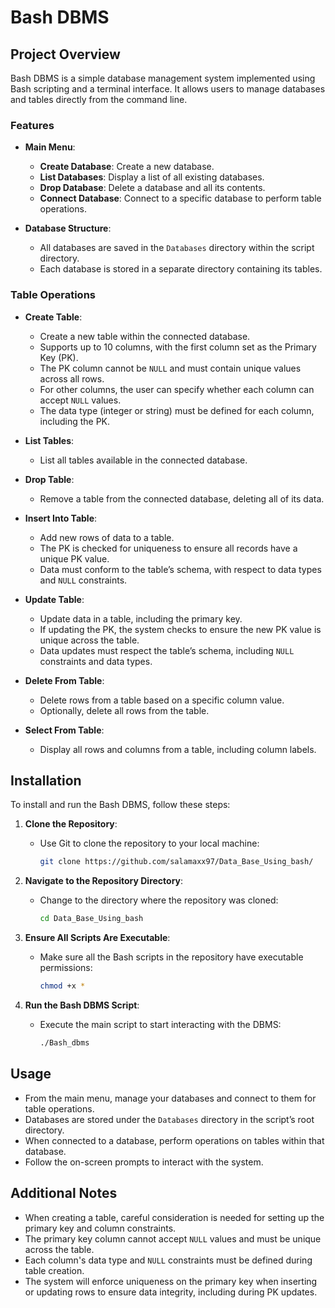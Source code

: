# Bash DBMS

## Project Overview
Bash DBMS is a simple database management system implemented using Bash scripting and a terminal interface. It allows users to manage databases and tables directly from the command line.

### Features
- **Main Menu**:
  - **Create Database**: Create a new database.
  - **List Databases**: Display a list of all existing databases.
  - **Drop Database**: Delete a database and all its contents.
  - **Connect Database**: Connect to a specific database to perform table operations.

- **Database Structure**:
  - All databases are saved in the `Databases` directory within the script directory.
  - Each database is stored in a separate directory containing its tables.

### Table Operations
- **Create Table**:
  - Create a new table within the connected database.
  - Supports up to 10 columns, with the first column set as the Primary Key (PK).
  - The PK column cannot be `NULL` and must contain unique values across all rows.
  - For other columns, the user can specify whether each column can accept `NULL` values.
  - The data type (integer or string) must be defined for each column, including the PK.

- **List Tables**:
  - List all tables available in the connected database.

- **Drop Table**:
  - Remove a table from the connected database, deleting all of its data.

- **Insert Into Table**:
  - Add new rows of data to a table.
  - The PK is checked for uniqueness to ensure all records have a unique PK value.
  - Data must conform to the table’s schema, with respect to data types and `NULL` constraints.

- **Update Table**:
  - Update data in a table, including the primary key.
  - If updating the PK, the system checks to ensure the new PK value is unique across the table.
  - Data updates must respect the table’s schema, including `NULL` constraints and data types.

- **Delete From Table**:
  - Delete rows from a table based on a specific column value.
  - Optionally, delete all rows from the table.

- **Select From Table**:
  - Display all rows and columns from a table, including column labels.

## Installation

To install and run the Bash DBMS, follow these steps:

1. **Clone the Repository**:
   - Use Git to clone the repository to your local machine:
     ```bash
     git clone https://github.com/salamaxx97/Data_Base_Using_bash/
     ```

2. **Navigate to the Repository Directory**:
   - Change to the directory where the repository was cloned:
     ```bash
     cd Data_Base_Using_bash

     ```

3. **Ensure All Scripts Are Executable**:
   - Make sure all the Bash scripts in the repository have executable permissions:
     ```bash
     chmod +x *
     ```

4. **Run the Bash DBMS Script**:
   - Execute the main script to start interacting with the DBMS:
     ```bash
     ./Bash_dbms

      ```

## Usage

- From the main menu, manage your databases and connect to them for table operations.
- Databases are stored under the `Databases` directory in the script’s root directory.
- When connected to a database, perform operations on tables within that database.
- Follow the on-screen prompts to interact with the system.

## Additional Notes

- When creating a table, careful consideration is needed for setting up the primary key and column constraints.
- The primary key column cannot accept `NULL` values and must be unique across the table.
- Each column's data type and `NULL` constraints must be defined during table creation.
- The system will enforce uniqueness on the primary key when inserting or updating rows to ensure data integrity, including during PK updates.
